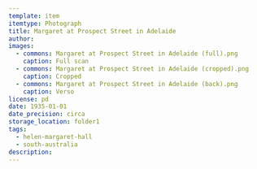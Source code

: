 ```yaml
---
template: item
itemtype: Photograph
title: Margaret at Prospect Street in Adelaide
author: 
images:
  - commons: Margaret at Prospect Street in Adelaide (full).png
    caption: Full scan
  - commons: Margaret at Prospect Street in Adelaide (cropped).png
    caption: Cropped
  - commons: Margaret at Prospect Street in Adelaide (back).png
    caption: Verso
license: pd
date: 1935-01-01
date_precision: circa
storage_location: folder1
tags:
  - helen-margaret-hall
  - south-australia
description:
---
```

